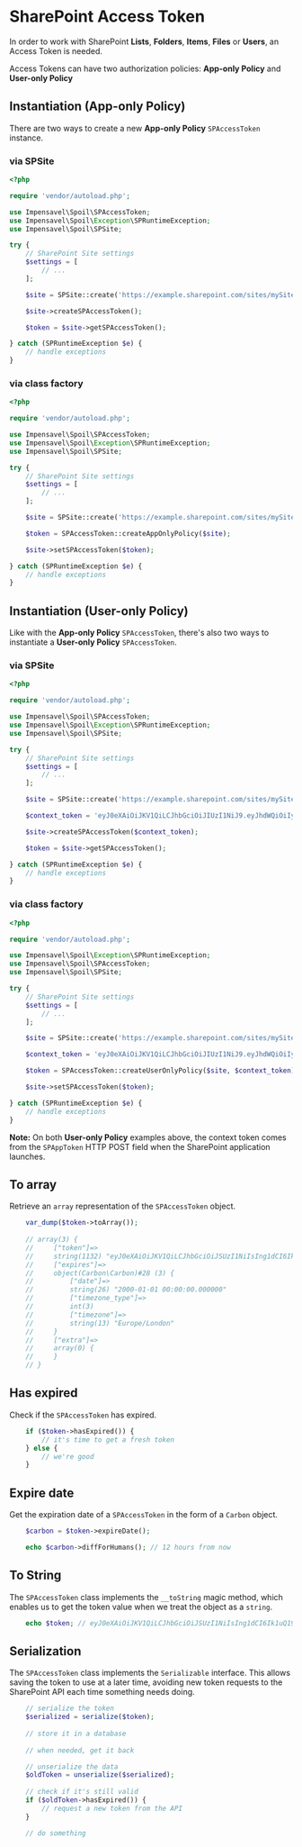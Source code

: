 # SharePoint Access Token
In order to work with SharePoint **Lists**, **Folders**, **Items**, **Files** or **Users**, an Access Token is needed.

Access Tokens can have two authorization policies: **App-only Policy** and **User-only Policy**

## Instantiation (App-only Policy)
There are two ways to create a new **App-only Policy** `SPAccessToken` instance.

### via SPSite
```php
<?php

require 'vendor/autoload.php';

use Impensavel\Spoil\SPAccessToken;
use Impensavel\Spoil\Exception\SPRuntimeException;
use Impensavel\Spoil\SPSite;

try {
    // SharePoint Site settings
    $settings = [
        // ...
    ];

    $site = SPSite::create('https://example.sharepoint.com/sites/mySite/', $settings);

    $site->createSPAccessToken();

    $token = $site->getSPAccessToken();

} catch (SPRuntimeException $e) {
    // handle exceptions
}
```

### via class factory
```php
<?php

require 'vendor/autoload.php';

use Impensavel\Spoil\SPAccessToken;
use Impensavel\Spoil\Exception\SPRuntimeException;
use Impensavel\Spoil\SPSite;

try {
    // SharePoint Site settings
    $settings = [
        // ...
    ];

    $site = SPSite::create('https://example.sharepoint.com/sites/mySite/', $settings);

    $token = SPAccessToken::createAppOnlyPolicy($site);

    $site->setSPAccessToken($token);

} catch (SPRuntimeException $e) {
    // handle exceptions
}
```

## Instantiation (User-only Policy)
Like with the **App-only Policy** `SPAccessToken`, there's also two ways to instantiate a **User-only Policy** `SPAccessToken`.

### via SPSite
```php
<?php

require 'vendor/autoload.php';

use Impensavel\Spoil\SPAccessToken;
use Impensavel\Spoil\Exception\SPRuntimeException;
use Impensavel\Spoil\SPSite;

try {
    // SharePoint Site settings
    $settings = [
        // ...
    ];

    $site = SPSite::create('https://example.sharepoint.com/sites/mySite/', $settings);

    $context_token = 'eyJ0eXAiOiJKV1QiLCJhbGciOiJIUzI1NiJ9.eyJhdWQiOiIyNTQyNGR...';

    $site->createSPAccessToken($context_token);

    $token = $site->getSPAccessToken();

} catch (SPRuntimeException $e) {
    // handle exceptions
}
```

### via class factory
```php
<?php

require 'vendor/autoload.php';

use Impensavel\Spoil\Exception\SPRuntimeException;
use Impensavel\Spoil\SPAccessToken;
use Impensavel\Spoil\SPSite;

try {
    // SharePoint Site settings
    $settings = [
        // ...
    ];

    $site = SPSite::create('https://example.sharepoint.com/sites/mySite/', $settings);

    $context_token = 'eyJ0eXAiOiJKV1QiLCJhbGciOiJIUzI1NiJ9.eyJhdWQiOiIyNTQyNGR...';

    $token = SPAccessToken::createUserOnlyPolicy($site, $context_token);

    $site->setSPAccessToken($token);

} catch (SPRuntimeException $e) {
    // handle exceptions
}
```

**Note:** On both **User-only Policy** examples above, the context token comes from the `SPAppToken` HTTP POST field when the SharePoint application launches.

## To array
Retrieve an `array` representation of the `SPAccessToken` object.

```php
    var_dump($token->toArray());
    
    // array(3) {
    //     ["token"]=>
    //     string(1132) "eyJ0eXAiOiJKV1QiLCJhbGciOiJSUzI1NiIsIng1dCI6Ik1uQ19WWmNBVG..."
    //     ["expires"]=>
    //     object(Carbon\Carbon)#28 (3) {
    //         ["date"]=>
    //         string(26) "2000-01-01 00:00:00.000000"
    //         ["timezone_type"]=>
    //         int(3)
    //         ["timezone"]=>
    //         string(13) "Europe/London"
    //     }
    //     ["extra"]=>
    //     array(0) {
    //     }
    // }
```

## Has expired
Check if the `SPAccessToken` has expired.

```php
    if ($token->hasExpired()) {
        // it's time to get a fresh token
    } else {
        // we're good
    }
```

## Expire date
Get the expiration date of a `SPAccessToken` in the form of a `Carbon` object.

```php
    $carbon = $token->expireDate();

    echo $carbon->diffForHumans(); // 12 hours from now
```

## To String
The `SPAccessToken` class implements the `__toString` magic method, which enables us to get the token value when we treat the object as a `string`. 

```php
    echo $token; // eyJ0eXAiOiJKV1QiLCJhbGciOiJSUzI1NiIsIng1dCI6Ik1uQ19WWmNBVG...
```

## Serialization
The `SPAccessToken` class implements the `Serializable` interface.
This allows saving the token to use at a later time, avoiding new token requests to the SharePoint API each time something needs doing.

```php
    // serialize the token
    $serialized = serialize($token);
    
    // store it in a database
    
    // when needed, get it back

    // unserialize the data
    $oldToken = unserialize($serialized);
    
    // check if it's still valid
    if ($oldToken->hasExpired()) {
        // request a new token from the API
    }

    // do something
```
